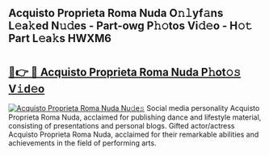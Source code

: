 ## Acquisto Proprieta Roma Nuda O𝚗𝚕yf𝚊ns L𝚎a𝚔ed N𝚞𝚍es - Part-owg P𝚑𝚘tos Vi𝚍𝚎o - H𝚘𝚝 Part L𝚎a𝚔s HWXM6

# <h2><a href="http://kfai1e2.oniu.top/?m=Acquisto+Proprieta+Roma+Nuda">🔗👉 🔴 Acquisto Proprieta Roma Nuda P𝚑ot𝚘𝚜 V𝚒d𝚎o</a></h2>

[![Acquisto Proprieta Roma Nuda Nu𝚍e𝚜](https://i.imgur.com/0qMVB7G.gif)](http://kfai1e2.oniu.top/?m=Acquisto+Proprieta+Roma+Nuda)
Social media personality Acquisto Proprieta Roma Nuda, acclaimed for publishing dance and lifestyle material, consisting of presentations and personal blogs. Gifted actor/actress Acquisto Proprieta Roma Nuda, acclaimed for their remarkable abilities and achievements in the field of performing arts.  
